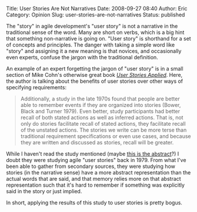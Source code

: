 Title: User Stories Are Not Narratives
Date: 2008-09-27 08:40
Author: Eric
Category: Opinion
Slug: user-stories-are-not-narratives
Status: published

The "story" in agile development's "user story" is not a narrative in
the traditional sense of the word. Many are short on verbs, which is a
big hint that something non-narrative is going on. "User story" is
shorthand for a set of concepts and principles. The danger with taking a
simple word like "story" and assigning it a new meaning is that novices,
and occasionally even experts, confuse the jargon with the traditional
definition.

<!--more-->

An example of an expert forgetting the jargon of "user story" is in a
small section of Mike Cohn's otherwise great book [*User Stories
Applied*](https://www.goodreads.com/book/show/3856.User_Stories_Applied?ac=1).
Here, the author is talking about the benefits of user
stories over other ways of specifying requirements:

> Additionally, a study in the late 1970s found that people are better
> able to remember events if they are organized into stories (Bower,
> Black and Turner 1979). Even better, study participants had better
> recall of both stated actions as well as inferred actions. That is,
> not only do stories facilitate recall of stated actions, they
> facilitate recall of the unstated actions. The stories we write can be
> more terse than traditional requirement specifications or even use
> cases, and because they are written and discussed as stories, recall
> will be greater. 

While I haven't read the study mentioned (maybe [this is the
abstract](http://psycnet.apa.org/?fa=main.doiLanding&fuseaction=showUIDAbstract&uid=1979-27802-001)?)
I doubt they were studying agile "user stories" back in 1979. From what
I've been able to gather from secondary sources, they were studying how
stories (in the narrative sense) have a more abstract representation
than the actual words that are said, and that memory relies more on that
abstract representation such that it's hard to remember if something was
explicitly said in the story or just implied.

In short, applying the results of this study to user stories is pretty
bogus.
